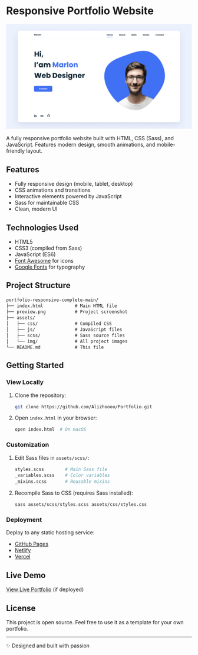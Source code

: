# Responsive Portfolio Website

![Portfolio Preview](preview.png)

A fully responsive portfolio website built with HTML, CSS (Sass), and JavaScript. Features modern design, smooth animations, and mobile-friendly layout.

## Features
- Fully responsive design (mobile, tablet, desktop)
- CSS animations and transitions
- Interactive elements powered by JavaScript
- Sass for maintainable CSS
- Clean, modern UI

## Technologies Used
- HTML5
- CSS3 (compiled from Sass)
- JavaScript (ES6)
- [Font Awesome](https://fontawesome.com/) for icons
- [Google Fonts](https://fonts.google.com/) for typography

## Project Structure
```
portfolio-responsive-complete-main/
├── index.html            # Main HTML file
├── preview.png           # Project screenshot
├── assets/
│   ├── css/              # Compiled CSS
│   ├── js/               # JavaScript files
│   ├── scss/             # Sass source files
│   └── img/              # All project images
└── README.md             # This file
```

## Getting Started

### View Locally
1. Clone the repository:
   ```bash
   git clone https://github.com/Alizhoooo/Portfolio.git
   ```
2. Open `index.html` in your browser:
   ```bash
   open index.html  # On macOS
   ```

### Customization
1. Edit Sass files in `assets/scss/`:
   ```bash
   styles.scss        # Main Sass file
   _variables.scss    # Color variables
   _mixins.scss       # Reusable mixins
   ```
2. Recompile Sass to CSS (requires Sass installed):
   ```bash
   sass assets/scss/styles.scss assets/css/styles.css
   ```

### Deployment
Deploy to any static hosting service:
- [GitHub Pages](https://pages.github.com/)
- [Netlify](https://www.netlify.com/)
- [Vercel](https://vercel.com/)

## Live Demo
[View Live Portfolio](https://alizhoooo.github.io/Portfolio/) (if deployed)

## License
This project is open source. Feel free to use it as a template for your own portfolio.

---
✨ Designed and built with passion

